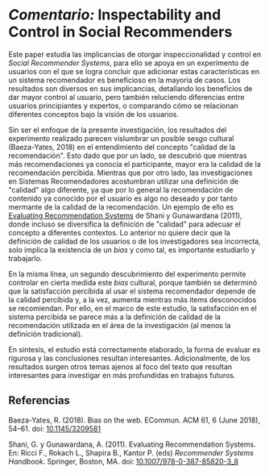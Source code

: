 # _Comentario:_ Inspectability and Control in Social Recommenders

Este paper estudia las implicancias de otorgar inspeccionalidad y control en _Social Recommender Systems_, para ello se apoya en un experimento de usuarios con el que se logra concluir que adicionar estas características en un sistema recomendador es beneficioso en la mayoría de casos. Los resultados son diversos en sus implicancias, detallando los beneficios de dar mayor control al usuario, pero también reluciendo diferencias entre usuarios principiantes y expertos, o comparando cómo se relacionan diferentes conceptos bajo la visión de los usuarios.

Sin ser el enfoque de la presente investigación, los resultados del experimento realizado parecen vislumbrar un posible sesgo cultural (Baeza-Yates, 2018) en el entendimiento del concepto "calidad de la recomendación". Esto dado que por un lado, se descubrió que mientras más recomendaciones ya conocía el participante, mayor era la calidad de la recomendación percibida. Mientras que por otro lado, las investigaciones en Sistemas Recomendadores acostumbran utilizar una definición de "calidad" algo diferente, ya que por lo general la recomendación de contenido ya conocido por el usuario es algo no deseado y por tanto mermante de la calidad de la recomendación. Un ejemplo de ello es [Evaluating Recommendation Systems](https://doi.org/10.1007/978-0-387-85820-3_8) de Shani y Gunawardana (2011), donde incluso se diversifica la definición de "calidad" para adecuar el concepto a diferentes contextos. Lo anterior no quiere decir que la definición de calidad de los usuarios o de los investigadores sea incorrecta, solo implica la existencia de un _bias_ y como tal, es importante estudiarlo y trabajarlo.

En la misma línea, un segundo descubrimiento del experimento permite controlar en cierta medida este _bias_ cultural, porque también se determinó que la satisfacción percibida al usar el sistema recomendador depende de la calidad percibida y, a la vez, aumenta mientras más items desconocidos se recomiendan. Por ello, en el marco de este estudio, la satisfacción en el sistema percibida se parece más a la definición de calidad de la recomendación utilizada en el área de la investigación (al menos la definición tradicional).


En síntesis, el estudio está correctamente elaborado, la forma de evaluar es rigurosa y las conclusiones resultan interesantes. Adicionalmente, de los resultados surgen otros temas ajenos al foco del texto que resultan interesantes para investigar en más profundidas en trabajos futuros. 



## Referencias


Baeza-Yates, R. (2018). Bias on the web. ECommun. ACM 61, 6 (June 2018), 54–61. doi: [10.1145/3209581](https://doi.org/10.1145/3209581)

Shani, G. y Gunawardana, A. (2011). Evaluating Recommendation Systems. En: Ricci F., Rokach L., Shapira B., Kantor P. (eds) _Recommender Systems Handbook_. Springer, Boston, MA. doi: [10.1007/978-0-387-85820-3_8](https://doi.org/10.1007/978-0-387-85820-3_8)